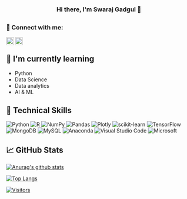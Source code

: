 
<h3 align="center">
Hi there, I'm Swaraj Gadgul</a> 👋
</h3>

<h2 align="center">

</h2> 

### 🤝 Connect with me:

<a href="https://www.linkedin.com/in/swaraj-gadgul-91a286129/"><img align="left" src="https://raw.githubusercontent.com/yushi1007/yushi1007/main/images/linkedin.svg" alt="Yu Shi | LinkedIn" width="21px"/></a>

<a href="https://www.instagram.com/mr.swaraj___/"><img align="left" src="https://raw.githubusercontent.com/yushi1007/yushi1007/main/images/instagram.svg" alt="Yu Shi | Instagram" width="21px"/></a>


</br>



## 🌱 I'm currently learning

- Python
- Data Science
- Data analytics
- AI & ML
## 💼 Technical Skills

![Python](https://img.shields.io/badge/python-3670A0?style=for-the-badge&logo=python&logoColor=ffdd54)
![R](https://img.shields.io/badge/r-%23276DC3.svg?style=for-the-badge&logo=r&logoColor=white)
![NumPy](https://img.shields.io/badge/numpy-%23013243.svg?style=for-the-badge&logo=numpy&logoColor=white)
![Pandas](https://img.shields.io/badge/pandas-%23150458.svg?style=for-the-badge&logo=pandas&logoColor=white)
![Plotly](https://img.shields.io/badge/Plotly-%233F4F75.svg?style=for-the-badge&logo=plotly&logoColor=white)
![scikit-learn](https://img.shields.io/badge/scikit--learn-%23F7931E.svg?style=for-the-badge&logo=scikit-learn&logoColor=white)
![TensorFlow](https://img.shields.io/badge/TensorFlow-%23FF6F00.svg?style=for-the-badge&logo=TensorFlow&logoColor=white)
![MongoDB](https://img.shields.io/badge/MongoDB-%234ea94b.svg?style=for-the-badge&logo=mongodb&logoColor=white)
![MySQL](https://img.shields.io/badge/mysql-%2300f.svg?style=for-the-badge&logo=mysql&logoColor=white)
![Anaconda](https://img.shields.io/badge/Anaconda-%2344A833.svg?style=for-the-badge&logo=anaconda&logoColor=white)
![Visual Studio Code](https://img.shields.io/badge/Visual%20Studio%20Code-0078d7.svg?style=for-the-badge&logo=visual-studio-code&logoColor=white)
![Microsoft](https://img.shields.io/badge/Microsoft-0078D4?style=for-the-badge&logo=microsoft&logoColor=white)
</br>





## 📈 GitHub Stats 

[![Anurag's github stats](https://github-readme-stats.vercel.app/api?username=swarajgadgul)](https://github.com/swarajgadgul)

[![Top Langs](https://github-readme-stats.vercel.app/api/top-langs/?username=swarajgadgul&layout=compact)](https://github.com/swarajgadgul)

[![Visitors](https://visitor-badge.glitch.me/badge?page_id=swarajgadgul.swarajgadgul)](https://github.com/swarajgadgul)
